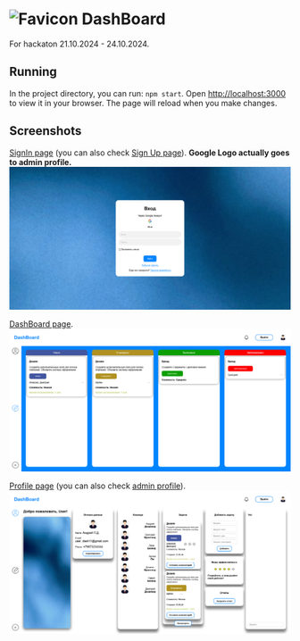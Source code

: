 # ![Favicon](public/favicon.ico) DashBoard
For hackaton 21.10.2024 - 24.10.2024.

## Running
In the project directory, you can run: `npm start`. Open [http://localhost:3000](http://localhost:3000) to view it in your browser. The page will reload when you make changes.

## Screenshots

[SignIn page](http://localhost:3000/) (you can also check [Sign Up page](http://localhost:3000/signup)). **Google Logo actually goes to admin profile.**
![SignIn page](screenshot1.png)

[DashBoard page](http://localhost:3000/dashboard).
![DashBoard page](screenshot2.png)

[Profile page](http://localhost:3000/profileuser) (you can also check [admin profile](http://localhost:3000/profileadmin)).
![Profile page](screenshot3.png)